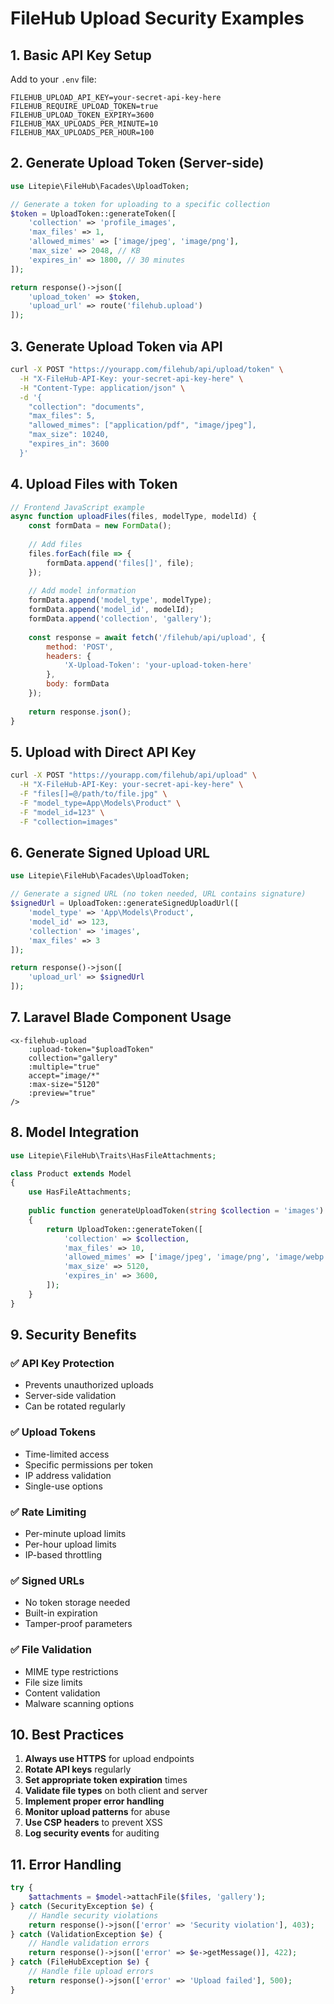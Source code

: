 # FileHub Upload Security Examples

## 1. Basic API Key Setup

Add to your `.env` file:
```env
FILEHUB_UPLOAD_API_KEY=your-secret-api-key-here
FILEHUB_REQUIRE_UPLOAD_TOKEN=true
FILEHUB_UPLOAD_TOKEN_EXPIRY=3600
FILEHUB_MAX_UPLOADS_PER_MINUTE=10
FILEHUB_MAX_UPLOADS_PER_HOUR=100
```

## 2. Generate Upload Token (Server-side)

```php
use Litepie\FileHub\Facades\UploadToken;

// Generate a token for uploading to a specific collection
$token = UploadToken::generateToken([
    'collection' => 'profile_images',
    'max_files' => 1,
    'allowed_mimes' => ['image/jpeg', 'image/png'],
    'max_size' => 2048, // KB
    'expires_in' => 1800, // 30 minutes
]);

return response()->json([
    'upload_token' => $token,
    'upload_url' => route('filehub.upload')
]);
```

## 3. Generate Upload Token via API

```bash
curl -X POST "https://yourapp.com/filehub/api/upload/token" \
  -H "X-FileHub-API-Key: your-secret-api-key-here" \
  -H "Content-Type: application/json" \
  -d '{
    "collection": "documents",
    "max_files": 5,
    "allowed_mimes": ["application/pdf", "image/jpeg"],
    "max_size": 10240,
    "expires_in": 3600
  }'
```

## 4. Upload Files with Token

```javascript
// Frontend JavaScript example
async function uploadFiles(files, modelType, modelId) {
    const formData = new FormData();
    
    // Add files
    files.forEach(file => {
        formData.append('files[]', file);
    });
    
    // Add model information
    formData.append('model_type', modelType);
    formData.append('model_id', modelId);
    formData.append('collection', 'gallery');
    
    const response = await fetch('/filehub/api/upload', {
        method: 'POST',
        headers: {
            'X-Upload-Token': 'your-upload-token-here'
        },
        body: formData
    });
    
    return response.json();
}
```

## 5. Upload with Direct API Key

```bash
curl -X POST "https://yourapp.com/filehub/api/upload" \
  -H "X-FileHub-API-Key: your-secret-api-key-here" \
  -F "files[]=@/path/to/file.jpg" \
  -F "model_type=App\Models\Product" \
  -F "model_id=123" \
  -F "collection=images"
```

## 6. Generate Signed Upload URL

```php
use Litepie\FileHub\Facades\UploadToken;

// Generate a signed URL (no token needed, URL contains signature)
$signedUrl = UploadToken::generateSignedUploadUrl([
    'model_type' => 'App\Models\Product',
    'model_id' => 123,
    'collection' => 'images',
    'max_files' => 3
]);

return response()->json([
    'upload_url' => $signedUrl
]);
```

## 7. Laravel Blade Component Usage

```blade
<x-filehub-upload 
    :upload-token="$uploadToken"
    collection="gallery"
    :multiple="true"
    accept="image/*"
    :max-size="5120"
    :preview="true"
/>
```

## 8. Model Integration

```php
use Litepie\FileHub\Traits\HasFileAttachments;

class Product extends Model
{
    use HasFileAttachments;
    
    public function generateUploadToken(string $collection = 'images'): string
    {
        return UploadToken::generateToken([
            'collection' => $collection,
            'max_files' => 10,
            'allowed_mimes' => ['image/jpeg', 'image/png', 'image/webp'],
            'max_size' => 5120,
            'expires_in' => 3600,
        ]);
    }
}
```

## 9. Security Benefits

### ✅ **API Key Protection**
- Prevents unauthorized uploads
- Server-side validation
- Can be rotated regularly

### ✅ **Upload Tokens**
- Time-limited access
- Specific permissions per token
- IP address validation
- Single-use options

### ✅ **Rate Limiting**
- Per-minute upload limits
- Per-hour upload limits
- IP-based throttling

### ✅ **Signed URLs**
- No token storage needed
- Built-in expiration
- Tamper-proof parameters

### ✅ **File Validation**
- MIME type restrictions
- File size limits
- Content validation
- Malware scanning options

## 10. Best Practices

1. **Always use HTTPS** for upload endpoints
2. **Rotate API keys** regularly
3. **Set appropriate token expiration** times
4. **Validate file types** on both client and server
5. **Implement proper error handling**
6. **Monitor upload patterns** for abuse
7. **Use CSP headers** to prevent XSS
8. **Log security events** for auditing

## 11. Error Handling

```php
try {
    $attachments = $model->attachFile($files, 'gallery');
} catch (SecurityException $e) {
    // Handle security violations
    return response()->json(['error' => 'Security violation'], 403);
} catch (ValidationException $e) {
    // Handle validation errors
    return response()->json(['error' => $e->getMessage()], 422);
} catch (FileHubException $e) {
    // Handle file upload errors
    return response()->json(['error' => 'Upload failed'], 500);
}
```
